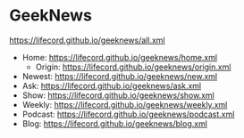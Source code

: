 # GeekNews
https://lifecord.github.io/geeknews/all.xml
- Home: https://lifecord.github.io/geeknews/home.xml
  - Origin: https://lifecord.github.io/geeknews/origin.xml
- Newest: https://lifecord.github.io/geeknews/new.xml
- Ask: https://lifecord.github.io/geeknews/ask.xml
- Show: https://lifecord.github.io/geeknews/show.xml
- Weekly: https://lifecord.github.io/geeknews/weekly.xml
- Podcast: https://lifecord.github.io/geeknews/podcast.xml
- Blog: https://lifecord.github.io/geeknews/blog.xml
